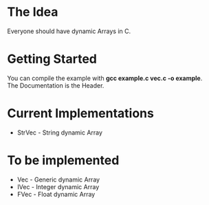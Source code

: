 # The Idea
Everyone should have dynamic Arrays in C.

# Getting Started
You can compile the example with __gcc example.c vec.c -o example__.<br>
The Documentation is the Header.

# Current Implementations
- StrVec - String dynamic Array

# To be implemented
- Vec - Generic dynamic Array
- IVec - Integer dynamic Array
- FVec - Float dynamic Array
